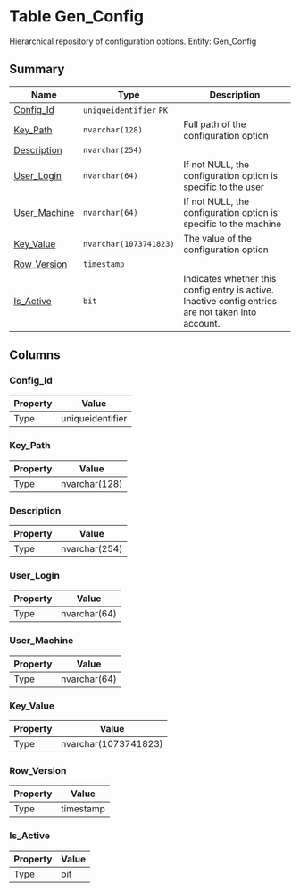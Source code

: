 # Table Gen_Config

Hierarchical repository of configuration options. Entity: Gen_Config

## Summary

| Name | Type | Description |
| - | - | --- |
|[Config_Id](#config_id)|`uniqueidentifier` `PK`||
|[Key_Path](#key_path)|`nvarchar(128)` |Full path of the configuration option|
|[Description](#description)|`nvarchar(254)` ||
|[User_Login](#user_login)|`nvarchar(64)` |If not NULL, the configuration option is specific to the user|
|[User_Machine](#user_machine)|`nvarchar(64)` |If not NULL, the configuration option is specific to the machine|
|[Key_Value](#key_value)|`nvarchar(1073741823)` |The value of the configuration option|
|[Row_Version](#row_version)|`timestamp` ||
|[Is_Active](#is_active)|`bit` |Indicates whether this config entry is active. Inactive config entries are not taken into account.|

## Columns

### Config_Id

| Property | Value |
| - | - |
|Type|uniqueidentifier|

### Key_Path

| Property | Value |
| - | - |
|Type|nvarchar(128)|

### Description

| Property | Value |
| - | - |
|Type|nvarchar(254)|

### User_Login

| Property | Value |
| - | - |
|Type|nvarchar(64)|

### User_Machine

| Property | Value |
| - | - |
|Type|nvarchar(64)|

### Key_Value

| Property | Value |
| - | - |
|Type|nvarchar(1073741823)|

### Row_Version

| Property | Value |
| - | - |
|Type|timestamp|

### Is_Active

| Property | Value |
| - | - |
|Type|bit|


